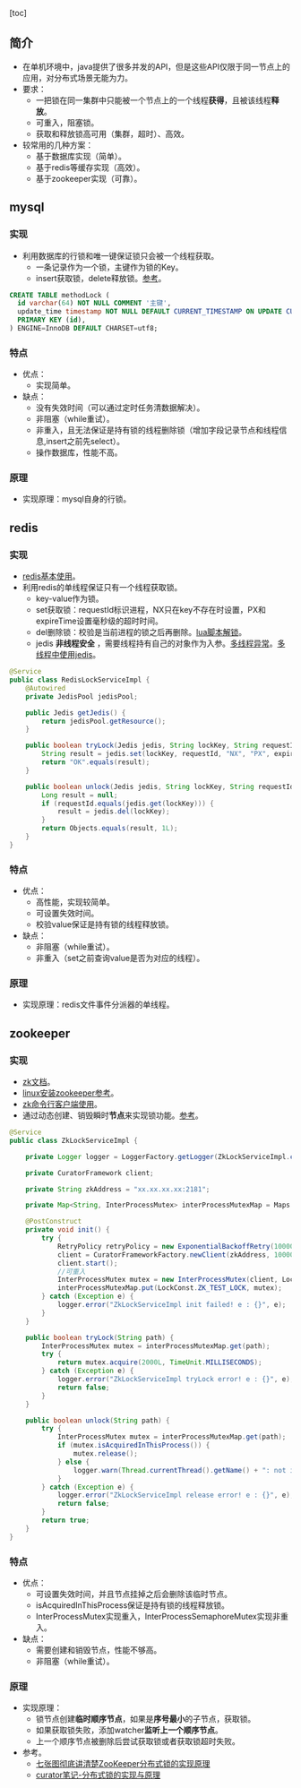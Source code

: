 [toc]
## 简介 ##
- 在单机环境中，java提供了很多并发的API，但是这些API仅限于同一节点上的应用，对分布式场景无能为力。
- 要求：
  - 一把锁在同一集群中只能被一个节点上的一个线程**获得**，且被该线程**释放**。
  - 可重入，阻塞锁。
  - 获取和释放锁高可用（集群，超时）、高效。
- 较常用的几种方案：
  - 基于数据库实现（简单）。
  - 基于redis等缓存实现（高效）。
  - 基于zookeeper实现（可靠）。

## mysql ##
### 实现 ###
- 利用数据库的行锁和唯一键保证锁只会被一个线程获取。
  - 一条记录作为一个锁，主键作为锁的Key。
  - insert获取锁，delete释放锁。[参考](https://www.hollischuang.com/archives/1716)。
``` sql
CREATE TABLE methodLock (
  id varchar(64) NOT NULL COMMENT '主键',
  update_time timestamp NOT NULL DEFAULT CURRENT_TIMESTAMP ON UPDATE CURRENT_TIMESTAMP COMMENT '保存数据时间，自动生成',
  PRIMARY KEY (id),
) ENGINE=InnoDB DEFAULT CHARSET=utf8;
```

### 特点 ###
- 优点：
  - 实现简单。
- 缺点：
  - 没有失效时间（可以通过定时任务清数据解决）。
  - 非阻塞（while重试）。
  - 非重入，且无法保证是持有锁的线程删除锁（增加字段记录节点和线程信息,insert之前先select）。
  - 操作数据库，性能不高。

### 原理 ###
- 实现原理：mysql自身的行锁。

## redis ##
### 实现 ###
- [redis基本使用](https://blog.csdn.net/qq_40369829/article/details/79824618)。
- 利用redis的单线程保证只有一个线程获取锁。
  - key-value作为锁。
  - set获取锁：requestId标识进程，NX只在key不存在时设置，PX和expireTime设置毫秒级的超时时间。
  - del删除锁：校验是当前进程的锁之后再删除。[lua脚本解锁](http://www.importnew.com/27477.html)。
  - jedis **非线程安全** ，需要线程持有自己的对象作为入参。[多线程异常](https://blog.csdn.net/JavaMoo/article/details/77233976)。[多线程中使用jedis](https://blog.csdn.net/lihao21/article/details/46830553)。
```java
@Service
public class RedisLockServiceImpl {
    @Autowired
    private JedisPool jedisPool;

    public Jedis getJedis() {
        return jedisPool.getResource();
    }

    public boolean tryLock(Jedis jedis, String lockKey, String requestId, int expireTime) {
        String result = jedis.set(lockKey, requestId, "NX", "PX", expireTime);
        return "OK".equals(result);
    }

    public boolean unlock(Jedis jedis, String lockKey, String requestId) {
        Long result = null;
        if (requestId.equals(jedis.get(lockKey))) {
            result = jedis.del(lockKey);
        }
        return Objects.equals(result, 1L);
    }
}
```
### 特点 ###
- 优点：
  - 高性能，实现较简单。
  - 可设置失效时间。
  - 校验value保证是持有锁的线程释放锁。
- 缺点：
  - 非阻塞（while重试）。
  - 非重入（set之前查询value是否为对应的线程）。

### 原理 ###
- 实现原理：redis文件事件分派器的单线程。

## zookeeper ##
### 实现 ###
- [zk文档](https://www.ibm.com/developerworks/cn/opensource/os-cn-zookeeper/index.html)。
- [linux安装zookeeper参考](https://blog.csdn.net/Yan_Chou/article/details/53322429)。
- [zk命令行客户端使用](https://blog.csdn.net/ganglia/article/details/11606807)。
- 通过动态创建、销毁瞬时**节点**来实现锁功能。[参考](http://ifeve.com/zookeeper-lock/)。
```java
@Service
public class ZkLockServiceImpl {

    private Logger logger = LoggerFactory.getLogger(ZkLockServiceImpl.class);

    private CuratorFramework client;

    private String zkAddress = "xx.xx.xx.xx:2181";

    private Map<String, InterProcessMutex> interProcessMutexMap = Maps.newConcurrentMap();

    @PostConstruct
    private void init() {
        try {
            RetryPolicy retryPolicy = new ExponentialBackoffRetry(10000, 6);
            client = CuratorFrameworkFactory.newClient(zkAddress, 10000, 180000, retryPolicy);
            client.start();
			//可重入
            InterProcessMutex mutex = new InterProcessMutex(client, LockConst.ZK_TEST_LOCK);
            interProcessMutexMap.put(LockConst.ZK_TEST_LOCK, mutex);
        } catch (Exception e) {
            logger.error("ZkLockServiceImpl init failed! e : {}", e);
        }
    }

    public boolean tryLock(String path) {
        InterProcessMutex mutex = interProcessMutexMap.get(path);
        try {
            return mutex.acquire(2000L, TimeUnit.MILLISECONDS);
        } catch (Exception e) {
            logger.error("ZkLockServiceImpl tryLock error! e : {}", e);
            return false;
        }
    }

    public boolean unlock(String path) {
        try {
            InterProcessMutex mutex = interProcessMutexMap.get(path);
            if (mutex.isAcquiredInThisProcess()) {
                mutex.release();
            } else {
                logger.warn(Thread.currentThread().getName() + ": not in this process");
            }
        } catch (Exception e) {
            logger.error("ZkLockServiceImpl release error! e : {}", e);
            return false;
        }
        return true;
    }
}
```

### 特点 ###
- 优点：
  - 可设置失效时间，并且节点挂掉之后会删除该临时节点。
  - isAcquiredInThisProcess保证是持有锁的线程释放锁。
  - InterProcessMutex实现重入，InterProcessSemaphoreMutex实现非重入。
- 缺点：
  - 需要创建和销毁节点，性能不够高。
  - 非阻塞（while重试）。

### 原理 ###
- 实现原理：
  - 锁节点创建**临时顺序节点**，如果是**序号最小**的子节点，获取锁。
  - 如果获取锁失败，添加watcher**监听上一个顺序节点**。
  - 上一个顺序节点被删除后尝试获取锁或者获取锁超时失败。
- 参考。
  - [七张图彻底讲清楚ZooKeeper分布式锁的实现原理](https://juejin.im/post/5c01532ef265da61362232ed)<br>
  - [curator笔记-分布式锁的实现与原理](https://www.jianshu.com/p/6618471f6e75)
